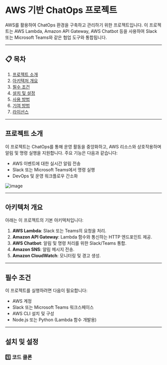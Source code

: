 # AWS 기반 ChatOps 프로젝트

AWS를 활용하여 ChatOps 환경을 구축하고 관리하기 위한 프로젝트입니다. 이 프로젝트는 AWS Lambda, Amazon API Gateway, AWS Chatbot 등을 사용하여 Slack 또는 Microsoft Teams와 같은 협업 도구와 통합됩니다.

---

## 📋 목차
1. [프로젝트 소개](#프로젝트-소개)
2. [아키텍처 개요](#아키텍처-개요)
3. [필수 조건](#필수-조건)
4. [설치 및 설정](#설치-및-설정)
5. [사용 방법](#사용-방법)
6. [기여 방법](#기여-방법)
7. [라이선스](#라이선스)

---

## 프로젝트 소개

이 프로젝트는 ChatOps를 통해 운영 활동을 중앙화하고, AWS 리소스와 상호작용하며 알림 및 명령 실행을 지원합니다. 주요 기능은 다음과 같습니다:
- AWS 이벤트에 대한 실시간 알림 전송
- Slack 또는 Microsoft Teams에서 명령 실행
- DevOps 및 운영 워크플로우 간소화
  
![image](https://github.com/user-attachments/assets/f3010c15-238e-4753-93cd-c397c3519a2e)

---

## 아키텍처 개요

아래는 이 프로젝트의 기본 아키텍처입니다:

1. **AWS Lambda**: Slack 또는 Teams의 요청을 처리.
2. **Amazon API Gateway**: Lambda 함수와 통신하는 HTTP 엔드포인트 제공.
3. **AWS Chatbot**: 알림 및 명령 처리를 위한 Slack/Teams 통합.
4. **Amazon SNS**: 알림 메시지 전송.
5. **Amazon CloudWatch**: 모니터링 및 경고 생성.

---

## 필수 조건

이 프로젝트를 실행하려면 다음이 필요합니다:
- AWS 계정
- Slack 또는 Microsoft Teams 워크스페이스
- AWS CLI 설치 및 구성
- Node.js 또는 Python (Lambda 함수 개발용)

---

## 설치 및 설정

### 1️⃣ 코드 클론
